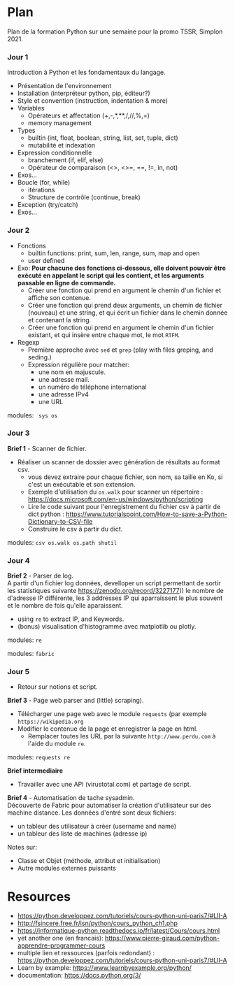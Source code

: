 # Plan

Plan de la formation Python sur une semaine pour la promo TSSR, Simplon 2021.


### Jour 1

Introduction à Python et les fondamentaux du langage.

- Présentation de l'environnement
- Installation (interpréteur python, pip, éditeur?)
- Style et convention (instruction, indentation & more)
- Variables
    - Opérateurs et affectation (+,-,*,**,/,//,%,=)
    - memory management
- Types 
    - builtin (int, float, boolean, string, list, set, tuple, dict)
    - mutabilité et indexation
- Expression conditionnelle
    - branchement (if, elif, else)
    - Opérateur de comparaison (<>, <>=, ==, !=, in, not)
- Exos...
- Boucle  (for, while) 
    - itérations
    - Structure de contrôle (continue, break)
- Exception (try/catch)
- Exos...

### Jour 2

- Fonctions
    - builtin functions: print, sum, len, range, sum, map and open
    - user defined
- Exo: **Pour chacune des fonctions ci-dessous, elle doivent pouvoir être exécuté en appelant le script qui les contient, et les arguments passable en ligne de commande.**
    * Créer une fonction qui prend en argument le chemin d'un fichier et affiche son contenue.
    * Créer une fonction qui prend deux arguments, un chemin de fichier (nouveau) et une string, et qui écrit un fichier dans le chemin donnée et contenant la string.
    * Créer une fonction qui prend en argument le chemin d'un fichier existant, et qui insère entre chaque mot, le mot `RTFM`.
- Regexp
    - Première approche avec `sed` et `grep` (play with files greping, and seding.)
    - Expression régulière pour matcher: 
        * une nom en majuscule.
        * une adresse mail.
        * un numéro de téléphone international
        * une adresse IPv4
        * une URL

modules: ` sys os`

### Jour 3

**Brief 1** - Scanner de fichier.  
- Réaliser un scanner de dossier avec génération de résultats au format csv.
    - vous devez extraire pour chaque fichier, son nom, sa taille en Ko, si c'est un exécutable et son extension.
    - Exemple d'utilisation du `os.walk` pour scanner un répertoire :  https://docs.microsoft.com/en-us/windows/python/scripting
    - Lire le code suivant pour l'enregistrement du fichier csv à partir de dict python : https://www.tutorialspoint.com/How-to-save-a-Python-Dictionary-to-CSV-file
    - Construire le csv à partir du dict.

modules: `csv os.walk os.path shutil`


### Jour 4

**Brief 2** - Parser de log.  
A partir d'un fichier log données, develloper un script permettant de sortir les statistiques suivante https://zenodo.org/record/3227177))
le nombre de d'adresse IP différente, les 3 addresses IP qui aparraissent le plus souvent et le nombre de fois qu'elle aparaissent.
- using `re` to extract IP, and Keywords.
- (bonus) visualisation d'histogramme avec matplotlib ou plotly.

modules: `re`


modules: `fabric`

### Jour  5

- Retour sur notions et script.

**Brief 3** - Page web parser and (little) scraping).  
- Télécharger une page web avec le module `requests` (par exemple `https://wikipedia.org`
- Modifier le contenue de la page et enregistrer la page en html.
    - Remplacer toutes les URL par la suivante `http://www.perdu.com` à l'aide du module `re`.

modules: `requests re`

**Brief intermediaire**  
- Travailler avec une API (virustotal.com) et partage de script.

**Brief 4** - Automatisation de tache sysadmin.  
Découverte de Fabric pour automatiser la création d'utilisateur sur des machine distance.
Les données d'entré sont deux fichiers:
* un tableur des utilisateur à créer (username and name)
* un tableur des liste de machines (adresse ip)


Notes sur:
- Classe et Objet (méthode, attribut et initialisation)
- Autre modules externes puissants

# Resources

* https://python.developpez.com/tutoriels/cours-python-uni-paris7/#LII-A
* http://fsincere.free.fr/isn/python/cours_python_ch1.php
* https://informatique-python.readthedocs.io/fr/latest/Cours/cours.html
* yet another one (en francais): https://www.pierre-giraud.com/python-apprendre-programmer-cours
* multiple lien et ressources (parfois redondant) : https://python.developpez.com/tutoriels/cours-python-uni-paris7/#LII-A
* Learn by example: https://www.learnbyexample.org/python/
* documentation: https://docs.python.org/3/

